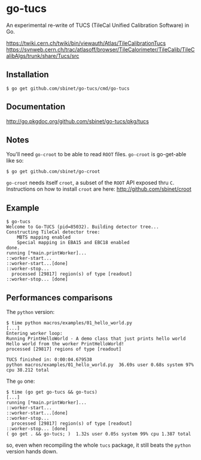 go-tucs
=======

An experimental re-write of TUCS (TileCal Unified Calibration Software) in Go.

https://twiki.cern.ch/twiki/bin/viewauth/Atlas/TileCalibrationTucs
https://svnweb.cern.ch/trac/atlasoff/browser/TileCalorimeter/TileCalib/TileCalibAlgs/trunk/share/Tucs/src

Installation
------------

```
$ go get github.com/sbinet/go-tucs/cmd/go-tucs
```

Documentation
-------------

http://go.pkgdoc.org/github.com/sbinet/go-tucs/pkg/tucs

Notes
-----

You'll need ``go-croot`` to be able to read ``ROOT`` files.
``go-croot`` is go-get-able like so:
```
$ go get github.com/sbinet/go-croot
```

``go-croot`` needs itself ``croot``, a subset of the ``ROOT`` API
exposed thru ``C``.
Instructions on how to install ``croot`` are here:
 http://github.com/sbinet/croot
 

Example
-------

```
$ go-tucs
Welcome to Go-TUCS (pid=85032). Building detector tree...
Constructing TileCal detector tree:
    MBTS mapping enabled
    Special mapping in EBA15 and EBC18 enabled
done.
running [*main.printWorker]...
::worker-start...
::worker-start...[done]
::worker-stop...
  processed [29817] region(s) of type [readout]
::worker-stop... [done]
```


Performances comparisons
------------------------

The `python` version:

```
$ time python macros/examples/01_hello_world.py
[...]
Entering worker loop:
Running PrintHelloWorld - A demo class that just prints hello world
Hello world from the worker PrintHelloWorld!
processed [29817] regions of type [readout]

TUCS finished in: 0:00:04.679538
python macros/examples/01_hello_world.py  36.69s user 0.68s system 97% cpu 38.212 total
```


The `go` one:

```
$ time (go get go-tucs && go-tucs)
[...]
running [*main.printWorker]...
::worker-start...
::worker-start...[done]
::worker-stop...
  processed [29817] region(s) of type [readout]
::worker-stop... [done]
( go get . && go-tucs; )  1.32s user 0.05s system 99% cpu 1.387 total
```

so, even when recompiling the whole `tucs` package, it still beats the `python` version hands down.


